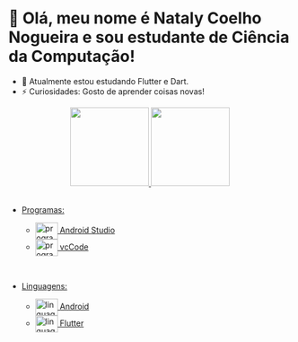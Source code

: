 # 👋 Olá, meu nome é Nataly Coelho Nogueira e sou estudante de Ciência da Computação!

- 🌱 Atualmente estou estudando Flutter e Dart.
- ⚡ Curiosidades: Gosto de aprender coisas novas!

<div align="center">
  <a href="https://github.com/NatalyCoelhoNogueira">
  <img height="140em" src="https://github-readme-stats.vercel.app/api?username=NatalyCoelhoNogueira&show_icons=true&theme=dracula&include_all_commits=true&count_private=true"/>
  <img height="140em" src="https://github-readme-stats.vercel.app/api/top-langs/?username=NatalyCoelhoNogueira&layout=compact&langs_count=7&theme=dracula"/>
</div>
<div><br>
  <ul>
    <li> Programas: </li>
    <ul>
    <li> <img align="center" alt="programas.AndroidStudio" height="30" width="40" src="https://img.icons8.com/color/48/000000/android-studio--v3.png"> Android Studio </li>
      <li>
        <img align="center" alt="programas.vcCode" height="30" width="40" src="https://cdn.jsdelivr.net/gh/devicons/devicon/icons/vscode/vscode-original.svg"> vcCode
      </li>
    </ul>
  </ul>
  <ul>
</div>
  
<div><br>
  <ul>
    <li> Linguagens: </li>
    <ul>
    <li> <img align="center" alt="linguagens.Android" height="30" width="40" src="https://cdn.jsdelivr.net/gh/devicons/devicon/icons/android/android-original.svg"> Android </li>
      <li>
        <img align="center" alt="linguagens.Flutter" height="30" width="40" src="https://cdn.jsdelivr.net/gh/devicons/devicon/icons/flutter/flutter-original.svg"> Flutter
      </li>
    </ul>
  </ul>
  <ul>
</div>
